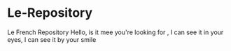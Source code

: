 # Le-Repository
Le French Repository
Hello, is it mee you're looking for , I can see it in your eyes, I can see it by your smile

